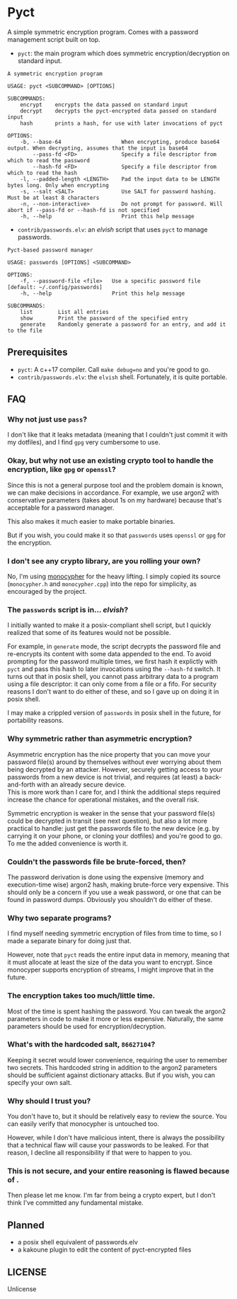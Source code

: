 # Pyct

A simple symmetric encryption program. Comes with a password management script built on top.

* `pyct`: the main program which does symmetric encryption/decryption on standard input.
```
A symmetric encryption program

USAGE: pyct <SUBCOMMAND> [OPTIONS]

SUBCOMMANDS:
    encrypt    encrypts the data passed on standard input
    decrypt    decrypts the pyct-encrypted data passed on standard input
    hash       prints a hash, for use with later invocations of pyct

OPTIONS:
    -b, --base-64                   When encrypting, produce base64 output. When decrypting, assumes that the input is base64
        --pass-fd <FD>              Specify a file descriptor from which to read the password
        --hash-fd <FD>              Specify a file descriptor from which to read the hash
    -l, --padded-length <LENGTH>    Pad the input data to be LENGTH bytes long. Only when encrypting
    -s, --salt <SALT>               Use SALT for password hashing. Must be at least 8 characters
    -n, --non-interactive>          Do not prompt for password. Will abort if --pass-fd or --hash-fd is not specified
    -h, --help                      Print this help message
```
* `contrib/passwords.elv`: an *elvish* script that uses `pyct` to manage passwords.
```
Pyct-based password manager

USAGE: passwords [OPTIONS] <SUBCOMMAND>

OPTIONS:
    -f, --password-file <file>   Use a specific password file [default: ~/.config/passwords]
    -h, --help                   Print this help message

SUBCOMMANDS:
    list        List all entries
    show        Print the password of the specified entry
    generate    Randomly generate a password for an entry, and add it to the file
```

## Prerequisites

* `pyct`: A c++17 compiler. Call `make debug=no` and you're good to go. 
* `contrib/passwords.elv`: the `elvish` shell. Fortunately, it is quite portable.

## FAQ

### Why not just use `pass`?

I don't like that it leaks metadata (meaning that I couldn't just commit it with my dotfiles), and I find `gpg` very cumbersome to use.

### Okay, but why not use an existing crypto tool to handle the encryption, like `gpg` or `openssl`?

Since this is not a general purpose tool and the problem domain is known, we can make decisions in accordance. For example, we use argon2 with conservative parameters (takes about 1s on my hardware) because that's acceptable for a password manager.

This also makes it much easier to make portable binaries.

But if you wish, you could make it so that `passwords` uses `openssl` or `gpg` for the encryption.

### I don't see any crypto library, are you rolling your own?

No, I'm using [monocypher](https://github.com/LoupVaillant/Monocypher) for the heavy lifting. I simply copied its source (`monocypher.h` and `monocypher.cpp`) into the repo for simplicity, as encouraged by the project.

### The `passwords` script is in... *elvish*?

I initially wanted to make it a posix-compliant shell script, but I quickly realized that some of its features would not be possible.

For example, in `generate` mode, the script decrypts the password file and re-encrypts its content with some data appended to the end. To avoid prompting for the password multiple times, we first hash it explictly with `pyct` and pass this hash to later invocations using the `--hash-fd` switch. It turns out that in posix shell, you cannot pass arbitrary data to a program using a file descriptor: it can only come from a file or a fifo. For security reasons I don't want to do either of these, and so I gave up on doing it in posix shell.

I may make a crippled version of `passwords` in posix shell in the future, for portability reasons.

### Why symmetric rather than asymmetric encryption?

Asymmetric encryption has the nice property that you can move your password file(s) around by themselves without ever worrying about them being decrypted by an attacker. However, securely getting access to your passwords from a new device is not trivial, and requires (at least) a back-and-forth with an already secure device.  
This is more work than I care for, and I think the additional steps required increase the chance for operational mistakes, and the overall risk.

Symmetric encryption is weaker in the sense that your password file(s) could be decrypted in transit (see next question), but also a lot more practical to handle: just get the passwords file to the new device (e.g. by carrying it on your phone, or cloning your dotfiles) and you're good to go.  
To me the added convenience is worth it.

### Couldn't the passwords file be brute-forced, then?

The password derivation is done using the expensive (memory and execution-time wise) argon2 hash, making brute-force very expensive. This should only be a concern if you use a weak password, or one that can be found in password dumps. Obviously you shouldn't do either of these.

### Why two separate programs?

I find myself needing symmetric encryption of files from time to time, so I made a separate binary for doing just that.

However, note that `pyct` reads the entire input data in memory, meaning that it must allocate at least the size of the data you want to encrypt. Since monocyper supports encryption of streams, I might improve that in the future.

### The encryption takes too much/little time.

Most of the time is spent hashing the password. You can tweak the argon2 parameters in code to make it more or less expensive. Naturally, the same parameters should be used for encryption/decryption. 

### What's with the hardcoded salt, `86627104`?

Keeping it secret would lower convenience, requiring the user to remember two secrets. This hardcoded string in addition to the argon2 parameters should be sufficient against dictionary attacks. But if you wish, you can specify your own salt.

### Why should I trust you?

You don't have to, but it should be relatively easy to review the source. You can easily verify that monocypher is untouched too.

However, while I don't have malicious intent, there is always the possibility that a technical flaw will cause your passwords to be leaked. For that reason, I decline all responsibility if that were to happen to you.

### This is not secure, and your entire reasoning is flawed because of <x>.

Then please let me know. I'm far from being a crypto expert, but I don't think I've committed any fundamental mistake.

## Planned

* a posix shell equivalent of passwords.elv
* a kakoune plugin to edit the content of pyct-encrypted files

## LICENSE

Unlicense
